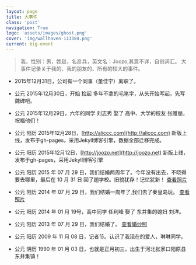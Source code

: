 ```yaml
---
layout: page
title: 大事件
class: 'post'
navigation: True
logo: 'assets/images/ghost.png'
cover: 'img/wallhaven-113384.png'
current: big-event
---
```



> 我，性别：男，姓赵，名彦兵，英文名：Joozo,其意不详，自创词汇。
> 大事件记录关于我的、我的朋友的、所有的较大的事件。

* 2015年12月31日，公司有一个同事（董佳宁）离职了。

* 公元 2015年12月30日，开始 捡起 多年不拿的毛笔字，从头开始写起，先写魏碑吧。

* 公元 2015年12月29日，六年的同学 刘志秀 娶了 高中、大学的校友 张雅丽，祝福他们！

* 公元 阳历 2015年12月28日，[http://aliccc.com](http://aliccc.com) 新版上线，发布于gh-pages，采用Jekyll博客引擎，数据全部迁移完成。

* 公元 阳历 2015年12月12日，[http://joozo.net](http://joozo.net) 新版上线，发布于gh-pages，采用Jekyll博客引擎

* 公元 阳历 2015 年 07 月 29 日，我们结婚两周年了。今年没有出去，不晓得要去哪里，最后在 10 月 31 日 回了趟学校。旧貌犹存！记忆犹新！ [查看照片](http://two.zhaoyanbing.cn/)

* 公元 阳历 2014 年 07 月 29 日，我们结婚一周年了,我们去了秦皇岛玩。 [查看照片](http://one.zhaoyanbing.cn/)

* 公元 阳历 2014 年 01 月 19号，高中同学 任利峰 娶了 东井集的媳妇 刘洋。

* 公元 阳历 2013 年 07 月 29 日，我们结婚了。 [查看婚纱照](http://wedding.zhaoyanbing.cn/)

* 公元 阳历 2009 年 11 月 08 日，记者节。认识了我现在的爱人，琳琳同学。

* 公元 阴历 1990 年 01 月 03 日，也就是正月初三，出生于河北张家口阳原县东井集镇！
